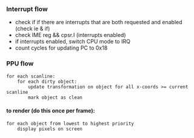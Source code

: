 
### Interrupt flow

- check if if there are interrupts that are both requested and enabled (check ie & if)
- check IME reg && cpsr.I (interrupts enabled)
- if interrupts enabled, switch CPU mode to IRQ
- count cycles for updating PC to 0x18


### PPU flow

```
for each scanline:
    for each dirty object:
        update transformation on object for all x-coords >= current scanline
        mark object as clean
```
#### to render (do this once per frame):
```
for each object from lowest to highest priority
    display pixels on screen
```